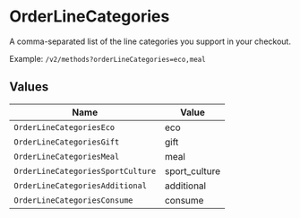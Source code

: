 # OrderLineCategories

A comma-separated list of the line categories you support in your checkout.

Example: `/v2/methods?orderLineCategories=eco,meal`


## Values

| Name                              | Value                             |
| --------------------------------- | --------------------------------- |
| `OrderLineCategoriesEco`          | eco                               |
| `OrderLineCategoriesGift`         | gift                              |
| `OrderLineCategoriesMeal`         | meal                              |
| `OrderLineCategoriesSportCulture` | sport_culture                     |
| `OrderLineCategoriesAdditional`   | additional                        |
| `OrderLineCategoriesConsume`      | consume                           |